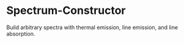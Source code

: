 # Spectrum-Constructor
Build arbitrary spectra with thermal emission, line emission, and line absorption.
